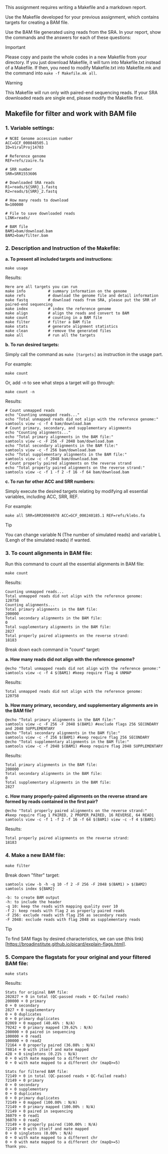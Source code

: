 This assignment requires writing a Makefile and a markdown report. 

Use the Makefile developed for your previous assignment, which contains targets for creating a BAM file.

Use the BAM file generated using reads from the SRA.
In your report, show the commands and the answers for each of these questions:


> [!IMPORTANT]  
> Please copy and paste the whole codes in a new Makefile from your directory. If you just download Makefile, it will turn into Makefile.txt instead of a Makefile. If then, you need to modify Makefile.txt into Makefile.mk and the command into ```make -f Makefile.mk all```.

> [!WARNING]  
> This Makefile will run only with paired-end sequencing reads. If your SRA downloaded reads are single end, please modify the Makefile first.

## Makefile for filter and work with BAM file

### 1. Variable settings:

```
# NCBI Genome accession number
ACC=GCF_000848505.1
ID=ViralProj14703

# Reference genome
REF=refs/zaire.fa

# SRR number
SRR=SRR1553606

# Downloaded SRA reads
R1=reads/${SRR}_1.fastq
R2=reads/${SRR}_2.fastq

# How many reads to download
N=100000

# File to save downloaded reads
LINK=reads/

# BAM file
BAM1=bam/download.bam
BAM2=bam/filter.bam
```

### 2. Description and Instruction of the Makefile:

**a. To present all included targets and instructions:**

```
make usage
```

Results:

```
Here are all targets you can run
make info          # summary information on the genome
make refs          # download the genome file and detail information
make fastq         # download reads from SRA, please put the SRR of paired-end sequencing
make index         # index the reference genome
make align         # align the reads and convert to BAM
make count         # counting in a BAM file
make filter        # filter a BAM file
make stats         # generate alignment statistics
make clean         # remove the generated files
make all           # run all the targets
```

**b. To run desired targets:**

Simply call the command as ```make [targets]``` as instruction in the usage part.

For example:

```
make count
```

Or, add *-n* to see what steps a target will go through:

```
make count -n
```

Results:

```
# Count unmapped reads
echo "Counting unmapped reads..."
echo "Total unmapped reads did not align with the reference genome:"
samtools view -c -f 4 bam/download.bam
# Count primary, secondary, and supplementary alignments
echo "Counting alignments..."
echo "Total primary alignments in the BAM file:"
samtools view -c -F 256 -F 2048 bam/download.bam
echo "Total secondary alignments in the BAM file:"
samtools view -c -f 256 bam/download.bam
echo "Total supplementary alignments in the BAM file:"
samtools view -c -f 2048 bam/download.bam
# Count properly paired alignments on the reverse strand
echo "Total properly paired alignments on the reverse strand:"
samtools view -c -f 1 -f 2 -f 16 -f 64 bam/download.bam
```

**c. To run for other ACC and SRR numbers:**

Simply execute the desired targets relating by modifying all essential variables, including ACC, SRR, REF.

For example:

```
make all SRR=SRR30984978 ACC=GCF_000240185.1 REF=refs/klebs.fa
```

> [!TIP]
> You can change variable N (The number of simulated reads) and variable L (Lengh of the simulated reads) if wanted.

### 3. To count alignments in BAM file:

Run this command to count all the essential alignments in BAM file:

```
make count
```

Results:

```
Counting unmapped reads...
Total unmapped reads did not align with the reference genome:
120758
Counting alignments...
Total primary alignments in the BAM file:
200000
Total secondary alignments in the BAM file:
0
Total supplementary alignments in the BAM file:
2827
Total properly paired alignments on the reverse strand:
18183
```

Break down each command in "count" target:

**a. How many reads did not align with the reference genome?**

```
@echo "Total unmapped reads did not align with the reference genome:"
samtools view -c -f 4 $(BAM1) #keep require flag 4 UNMAP
```

Results:

```
Total unmapped reads did not align with the reference genome:
120758
```

**b. How many primary, secondary, and supplementary alignments are in the BAM file?**

```
@echo "Total primary alignments in the BAM file:"
samtools view -c -F 256 -F 2048 $(BAM1) #exclude flags 256 SECONDARY and 2048 SUPPLEMENTARY
@echo "Total secondary alignments in the BAM file:"
samtools view -c -f 256 $(BAM1) #keep require flag 256 SECONDARY
@echo "Total supplementary alignments in the BAM file:"
samtools view -c -f 2048 $(BAM1) #keep require flag 2048 SUPPLEMENTARY
```

Results:

```
Total primary alignments in the BAM file:
200000
Total secondary alignments in the BAM file:
0
Total supplementary alignments in the BAM file:
2827
```

**c. How many properly-paired alignments on the reverse strand are formed by reads contained in the first pair?**

```
@echo "Total properly paired alignments on the reverse strand:"
#keep require flag 1 PAIRED, 2 PROPER_PAIRED, 16 REVERSE, 64 READ1
samtools view -c -f 1 -f 2 -f 16 -f 64 $(BAM1) view -c -f 4 $(BAM1)
```

Results:

```
Total properly paired alignments on the reverse strand:
18183
```

### 4. Make a new BAM file:

```
make filter
```

Break down "filter" target:

```
samtools view -b -h -q 10 -f 2 -F 256 -F 2048 $(BAM1) > $(BAM2)
samtools index ${BAM2}
```

```
-b: to create BAM output
-h: to include the header
-q 10: keep the reads with mapping quality over 10
-f 2: keep reads with flag 2 as properly paired reads
-F 256: exclude reads with flag 256 as secondary reads
-F 2048: exclude reads with flag 2048 as supplementary reads
```

> [!TIP]
> To find SAM flags by desired characteristics, we can use (this link)[https://broadinstitute.github.io/picard/explain-flags.html].

### 5. Compare the flagstats for your original and your filtered BAM file:

```
make stats
```

Results:

```
Stats for original BAM file:
202827 + 0 in total (QC-passed reads + QC-failed reads)
200000 + 0 primary
0 + 0 secondary
2827 + 0 supplementary
0 + 0 duplicates
0 + 0 primary duplicates
82069 + 0 mapped (40.46% : N/A)
79242 + 0 primary mapped (39.62% : N/A)
200000 + 0 paired in sequencing
100000 + 0 read1
100000 + 0 read2
72164 + 0 properly paired (36.08% : N/A)
78814 + 0 with itself and mate mapped
428 + 0 singletons (0.21% : N/A)
0 + 0 with mate mapped to a different chr
0 + 0 with mate mapped to a different chr (mapQ>=5)

Stats for filtered BAM file:
72149 + 0 in total (QC-passed reads + QC-failed reads)
72149 + 0 primary
0 + 0 secondary
0 + 0 supplementary
0 + 0 duplicates
0 + 0 primary duplicates
72149 + 0 mapped (100.00% : N/A)
72149 + 0 primary mapped (100.00% : N/A)
72149 + 0 paired in sequencing
36079 + 0 read1
36070 + 0 read2
72149 + 0 properly paired (100.00% : N/A)
72149 + 0 with itself and mate mapped
0 + 0 singletons (0.00% : N/A)
0 + 0 with mate mapped to a different chr
0 + 0 with mate mapped to a different chr (mapQ>=5)
Thank you.
```
